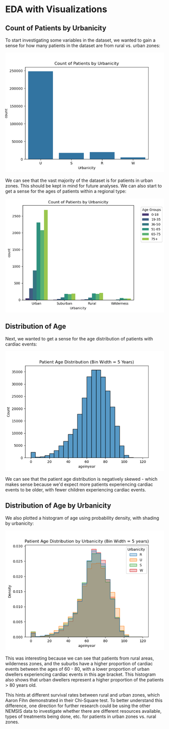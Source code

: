 # EDA with Visualizations

## Count of Patients by Urbanicity
To start investigating some variables in the dataset, we wanted to gain a sense for how many patients in the dataset are from rural vs. urban zones:

![Bar Plot of Patient Counts by Urbanicity](./figs/patient-counts-by-urbanicity.png)

We can see that the vast majority of the dataset is for patients in urban zones. This should be kept in mind for future analyses. We can also start to get a sense for the ages of patients within a regional type:

![Bar Plot of Patients w/ Age Sub-Plot](./figs/fig_samples/patient-counts-by-urbanicity_sample.png)

## Distribution of Age

Next, we wanted to get a sense for the age distribution of patients with cardiac events:

![Histogram of Age](./figs/age-histogram.png)

We can see that the patient age distribution is negatively skewed - which makes sense because we'd expect more patients experiencing cardiac events to be older, with fewer children experiencing cardiac events.

## Distribution of Age by Urbanicity

We also plotted a histogram of age using probability density, with shading by urbanicity:

![Histogram of Age by Urbanicity](./figs/age-histogram-by-urbanicity.png)

This was interesting because we can see that patients from rural areas, wilderness zones, and the suburbs have a higher proportion of cardiac events between the ages of 60 - 80, with a lower proportion of urban dwellers experiencing cardiac events in this age bracket. This histogram also shows that urban dwellers represent a higher proportion of the patients > 80 years old. 

This hints at different survival rates between rural and urban zones, which Aaron Fihn demonstrated in their Chi-Square test. To better understand this difference, one direction for further research could be using the other NEMSIS data to investigate whether there are different resources available, types of treatments being done, etc. for patients in urban zones vs. rural zones. 

